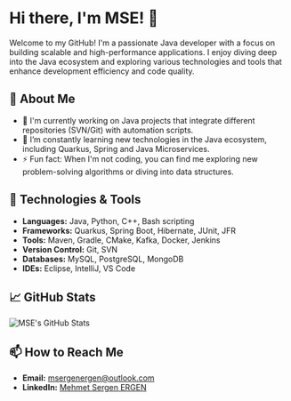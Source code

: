 # Hi there, I'm MSE! 👋

Welcome to my GitHub! I'm a passionate Java developer with a focus on building scalable and high-performance applications. I enjoy diving deep into the Java ecosystem and exploring various technologies and tools that enhance development efficiency and code quality.

## 🚀 About Me
- 🔭 I'm currently working on Java projects that integrate different repositories (SVN/Git) with automation scripts.
- 🌱 I’m constantly learning new technologies in the Java ecosystem, including Quarkus, Spring and Java Microservices.
- ⚡ Fun fact: When I'm not coding, you can find me exploring new problem-solving algorithms or diving into data structures.

## 🔧 Technologies & Tools
- **Languages:** Java, Python, C++, Bash scripting
- **Frameworks:** Quarkus, Spring Boot, Hibernate, JUnit, JFR
- **Tools:** Maven, Gradle, CMake, Kafka, Docker, Jenkins
- **Version Control:** Git, SVN
- **Databases:** MySQL, PostgreSQL, MongoDB
- **IDEs:** Eclipse, IntelliJ, VS Code

## 📈 GitHub Stats
![MSE's GitHub Stats](https://github-readme-stats.vercel.app/api?username=msergenergen&show_icons=true&theme=radical)

## 📫 How to Reach Me
- **Email:** [msergenergen@outlook.com](mailto:msergenergen@outlook.com)
- **LinkedIn:** [Mehmet Sergen ERGEN](https://www.linkedin.com/in/msergenergen/)
